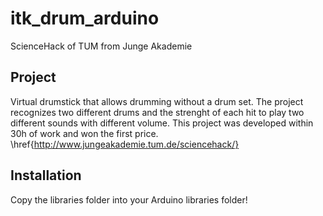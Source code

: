 # itk_drum_arduino
ScienceHack of TUM from Junge Akademie

## Project
Virtual drumstick that allows drumming without a drum set. The project recognizes two different drums and the strenght of each hit to play two different sounds with different volume. This project was developed within 30h of work and won the first price.
\href{http://www.jungeakademie.tum.de/sciencehack/}
## Installation
Copy the libraries folder into your Arduino libraries folder!
